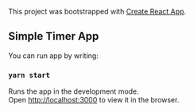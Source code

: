 This project was bootstrapped with [Create React App](https://github.com/facebook/create-react-app).

## Simple Timer App

You can run app by writing:

### `yarn start`

Runs the app in the development mode.<br />
Open [http://localhost:3000](http://localhost:3000) to view it in the browser.
